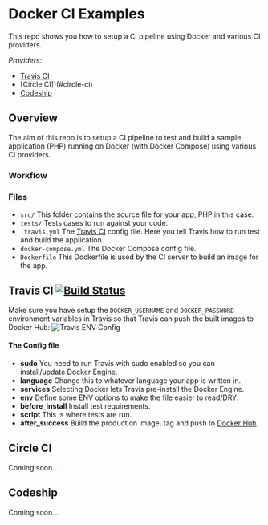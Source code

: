 # Docker CI Examples
This repo shows you how to setup a CI pipeline using Docker and various CI providers.

*Providers:*
- [Travis CI](#travis-ci)
- [Circle CI])(#circle-ci)
- [Codeship](#codeship)

## Overview

The aim of this repo is to setup a CI pipeline to test and build a sample application (PHP) running on Docker (with Docker Compose) using various CI providers.

### Workflow


### Files
- `src/` This folder contains the source file for your app, PHP in this case.
- `tests/` Tests cases to run against your code.
- `.travis.yml` The [Travis CI](https://travis-ci.org/) config file. Here you tell Travis how to run test and build the application.
- `docker-compose.yml` The Docker Compose config file.
- `Dockerfile` This Dockerfile is used by the CI server to build an image for the app.

## Travis CI [![Build Status](https://travis-ci.org/diarmuidie/docker-ci-examples.svg?branch=master)](https://travis-ci.org/diarmuidie/docker-ci-examples)

Make sure you have setup the `DOCKER_USERNAME` and `DOCKER_PASSWORD` environment variables in Travis so that Travis can push the built images to Docker Hub:
![Travis ENV Config](https://cloud.githubusercontent.com/assets/707037/18232505/bdc084de-72c8-11e6-9759-3265dcc0a033.png)

#### The Config file

- **sudo** You need to run Travis with sudo enabled so you can install/update Docker Engine.
- **language** Change this to whatever language your app is written in.
- **services** Selecting Docker lets Travis pre-install the Docker Engine.
- **env** Define some ENV options to make the file easier to read/DRY.
- **before_install** Install test requirements.
- **script** This is where tests are run.
- **after_success** Build the production image, tag and push to [Docker Hub](https://hub.docker.com/r/diarmuidie/travis-docker-ci-example/).

## Circle CI

Coming soon...

## Codeship

Coming soon...
